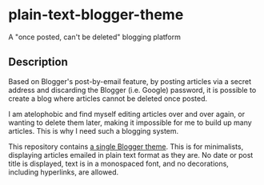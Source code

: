 # plain-text-blogger-theme

A "once posted, can't be deleted" blogging platform

## Description

Based on Blogger's post-by-email feature, by posting articles via a secret address and discarding the Blogger (i.e. Google) password, it is possible to create a blog where articles cannot be deleted once posted.

I am atelophobic and find myself editing articles over and over again, or wanting to delete them later, making it impossible for me to build up many articles.  This is why I need such a blogging system.

This repository contains [a single Blogger theme](theme.xml).  This is for minimalists, displaying articles emailed in plain text format as they are.  No date or post title is displayed, text is in a monospaced font, and no decorations, including hyperlinks, are allowed.
